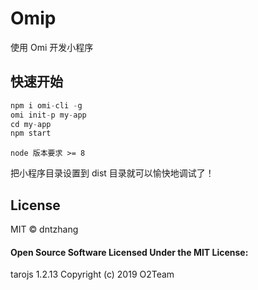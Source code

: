 # Omip

使用 Omi 开发小程序

## 快速开始

```js
npm i omi-cli -g
omi init-p my-app
cd my-app
npm start
```
    node 版本要求 >= 8

把小程序目录设置到 dist 目录就可以愉快地调试了！

## License

MIT © dntzhang

#### Open Source Software Licensed Under the MIT License:

tarojs 1.2.13
Copyright (c) 2019 O2Team
